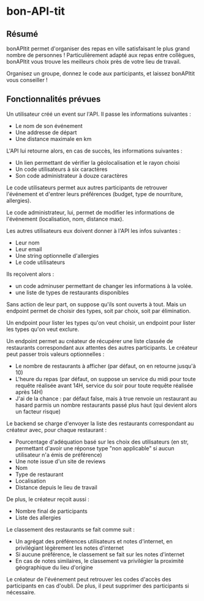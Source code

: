 # bon-API-tit

## Résumé

bonAPItit permet d'organiser des repas en ville satisfaisant le plus grand nombre de personnes ! Particulièrement adapté aux repas entre collègues, bonAPItit vous trouve les meilleurs choix près de votre lieu de travail. 

Organisez un groupe, donnez le code aux participants, et laissez bonAPItit vous conseiller !

## Fonctionnalités prévues

Un utilisateur créé un event sur l'API. Il passe les informations suivantes :
+ Le nom de son événement
+ Une addresse de départ
+ Une distance maximale en km

L'API lui retourne alors, en cas de succès, les informations suivantes :
+ Un lien permettant de vérifier la géolocalisation et le rayon choisi 
+ Un code utilisateurs à six caractères
+ Son code administrateur à douze caractères

Le code utilisateurs permet aux autres participants de retrouver l'événement et d'entrer leurs préférences (budget, type de nourriture, allergies).

Le code administrateur, lui, permet de modifier les informations de l'événement (localisation, nom, distance max).

Les autres utilisateurs eux doivent donner à l'API les infos suivantes :
+ Leur nom
+ Leur email 
+ Une string optionnelle d'allergies
+ Le code utilisateurs

Ils reçoivent alors :
+ un code adminuser permettant de changer les informations à la volée.
+ une liste de types de restaurants disponibles 

Sans action de leur part, on suppose qu'ils sont ouverts à tout. Mais un endpoint permet de choisir des types, soit par choix, soit par élimination. 

Un endpoint pour lister les types qu'on veut choisir, un endpoint pour lister les types qu'on veut exclure. 


Un endpoint permet au créateur de récupérer une liste classée de restaurants correspondant aux attentes des autres participants. Le créateur peut passer trois valeurs optionnelles :
+ Le nombre de restaurants à afficher (par défaut, on en retourne jusqu'à 10)
+ L'heure du repas (par défaut, on suppose un service du midi pour toute requête réalisée avant 14H, service du soir pour toute requête réalisée après 14H)
+ J'ai de la chance : par défaut false, mais à true renvoie un restaurant au hasard parmis un nombre restaurants passé plus haut (qui devient alors un facteur risque)

Le backend se charge d'envoyer la liste des restaurants correspondant au créateur avec, pour chaque restaurant :
+ Pourcentage d'adéquation basé sur les choix des utilisateurs (en str, permettant d'avoir une réponse type "non applicable" si aucun utilisateur n'a émis de préférence)
+ Une note issue d'un site de reviews
+ Nom
+ Type de restaurant
+ Localisation
+ Distance depuis le lieu de travail

De plus, le créateur reçoit aussi :
+ Nombre final de participants
+ Liste des allergies

Le classement des restaurants se fait comme suit :
+ Un agrégat des préférences utilisateurs et notes d'internet, en privilégiant légèrement les notes d'internet
+ Si aucune préférence, le classement se fait sur les notes d'internet
+ En cas de notes similaires, le classement va privilégier la proximité géographique du lieu d'origine

Le créateur de l'événement peut retrouver les codes d'accès des participants en cas d'oubli. De plus, il peut supprimer des participants si nécessaire.